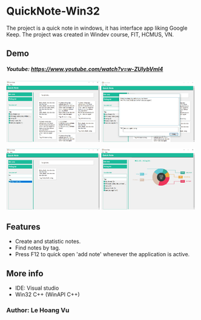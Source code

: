 # QuickNote-Win32

The project is a quick note in windows, it has interface app liking Google Keep.
The project was created in Windev course, FIT, HCMUS, VN.

## Demo

##### Youtube: https://www.youtube.com/watch?v=w-ZUIybVml4

<img src="https://github.com/elhoangvu/QuickNote-Win32/blob/master/Demo/demo1.jpg" width="49%"> <img src="https://github.com/elhoangvu/QuickNote-Win32/blob/master/Demo/demo2.jpg" width="49%">

<img src="https://github.com/elhoangvu/QuickNote-Win32/blob/master/Demo/demo3.jpg" width="49%"> <img src="https://github.com/elhoangvu/QuickNote-Win32/blob/master/Demo/demo4.jpg" width="49%">

## Features
- Create and statistic notes.
- Find notes by tag.
- Press F12 to quick open 'add note' whenever the application is active.

## More info

- IDE: Visual studio
- Win32 C++ (WinAPI C++)
### Author: Le Hoang Vu
